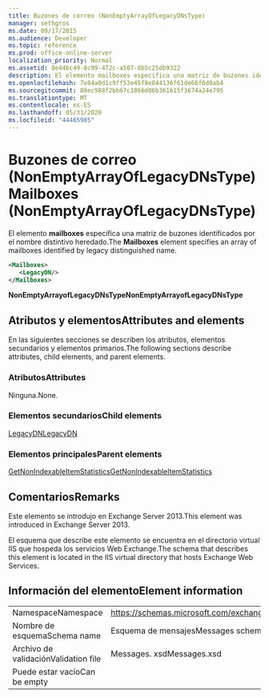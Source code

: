 ```yaml
---
title: Buzones de correo (NonEmptyArrayOfLegacyDNsType)
manager: sethgros
ms.date: 09/17/2015
ms.audience: Developer
ms.topic: reference
ms.prod: office-online-server
localization_priority: Normal
ms.assetid: 8e44bc49-8c99-472c-a507-0b5c25db9322
description: El elemento mailboxes especifica una matriz de buzones identificados por el nombre distintivo heredado.
ms.openlocfilehash: 7e84a0d1c9ff53e45f8e844136f61de66f6d0ab4
ms.sourcegitcommit: 88ec988f2bb67c1866d06b361615f3674a24e795
ms.translationtype: MT
ms.contentlocale: es-ES
ms.lasthandoff: 05/31/2020
ms.locfileid: "44465985"
---
```

# <a name="mailboxes-nonemptyarrayoflegacydnstype"></a><span data-ttu-id="50ef5-103">Buzones de correo (NonEmptyArrayOfLegacyDNsType)</span><span class="sxs-lookup"><span data-stu-id="50ef5-103">Mailboxes (NonEmptyArrayOfLegacyDNsType)</span></span>

<span data-ttu-id="50ef5-104">El elemento **mailboxes** especifica una matriz de buzones identificados por el nombre distintivo heredado.</span><span class="sxs-lookup"><span data-stu-id="50ef5-104">The **Mailboxes** element specifies an array of mailboxes identified by legacy distinguished name.</span></span> 
  
```XML
<Mailboxes>
   <LegacyDN/>
</Mailboxes>
```

<span data-ttu-id="50ef5-105">**NonEmptyArrayofLegacyDNsType**</span><span class="sxs-lookup"><span data-stu-id="50ef5-105">**NonEmptyArrayofLegacyDNsType**</span></span>

## <a name="attributes-and-elements"></a><span data-ttu-id="50ef5-106">Atributos y elementos</span><span class="sxs-lookup"><span data-stu-id="50ef5-106">Attributes and elements</span></span>

<span data-ttu-id="50ef5-107">En las siguientes secciones se describen los atributos, elementos secundarios y elementos primarios.</span><span class="sxs-lookup"><span data-stu-id="50ef5-107">The following sections describe attributes, child elements, and parent elements.</span></span>
  
### <a name="attributes"></a><span data-ttu-id="50ef5-108">Atributos</span><span class="sxs-lookup"><span data-stu-id="50ef5-108">Attributes</span></span>

<span data-ttu-id="50ef5-109">Ninguna.</span><span class="sxs-lookup"><span data-stu-id="50ef5-109">None.</span></span>
  
### <a name="child-elements"></a><span data-ttu-id="50ef5-110">Elementos secundarios</span><span class="sxs-lookup"><span data-stu-id="50ef5-110">Child elements</span></span>

[<span data-ttu-id="50ef5-111">LegacyDN</span><span class="sxs-lookup"><span data-stu-id="50ef5-111">LegacyDN</span></span>](legacydn.md)
  
### <a name="parent-elements"></a><span data-ttu-id="50ef5-112">Elementos principales</span><span class="sxs-lookup"><span data-stu-id="50ef5-112">Parent elements</span></span>

[<span data-ttu-id="50ef5-113">GetNonIndexableItemStatistics</span><span class="sxs-lookup"><span data-stu-id="50ef5-113">GetNonIndexableItemStatistics</span></span>](getnonindexableitemstatistics.md)
  
## <a name="remarks"></a><span data-ttu-id="50ef5-114">Comentarios</span><span class="sxs-lookup"><span data-stu-id="50ef5-114">Remarks</span></span>

<span data-ttu-id="50ef5-115">Este elemento se introdujo en Exchange Server 2013.</span><span class="sxs-lookup"><span data-stu-id="50ef5-115">This element was introduced in Exchange Server 2013.</span></span>
  
<span data-ttu-id="50ef5-116">El esquema que describe este elemento se encuentra en el directorio virtual IIS que hospeda los servicios Web Exchange.</span><span class="sxs-lookup"><span data-stu-id="50ef5-116">The schema that describes this element is located in the IIS virtual directory that hosts Exchange Web Services.</span></span>
  
## <a name="element-information"></a><span data-ttu-id="50ef5-117">Información del elemento</span><span class="sxs-lookup"><span data-stu-id="50ef5-117">Element information</span></span>

|||
|:-----|:-----|
|<span data-ttu-id="50ef5-118">Namespace</span><span class="sxs-lookup"><span data-stu-id="50ef5-118">Namespace</span></span>  <br/> |https://schemas.microsoft.com/exchange/services/2006/messages  <br/> |
|<span data-ttu-id="50ef5-119">Nombre de esquema</span><span class="sxs-lookup"><span data-stu-id="50ef5-119">Schema name</span></span>  <br/> |<span data-ttu-id="50ef5-120">Esquema de mensajes</span><span class="sxs-lookup"><span data-stu-id="50ef5-120">Messages schema</span></span>  <br/> |
|<span data-ttu-id="50ef5-121">Archivo de validación</span><span class="sxs-lookup"><span data-stu-id="50ef5-121">Validation file</span></span>  <br/> |<span data-ttu-id="50ef5-122">Messages. xsd</span><span class="sxs-lookup"><span data-stu-id="50ef5-122">Messages.xsd</span></span>  <br/> |
|<span data-ttu-id="50ef5-123">Puede estar vacío</span><span class="sxs-lookup"><span data-stu-id="50ef5-123">Can be empty</span></span>  <br/> ||
   

